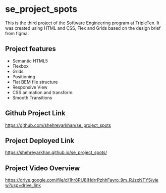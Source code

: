 # se_project_spots

This is the third project of the Software Engineering program at TripleTen. It was created using HTML and CSS, Flex and Grids based on the design brief from figma.

## Project features

-   Semantic HTML5
-   Flexbox
-   Grids
-   Positioning
-   Flat BEM file structure
-   Responsive View
-   CSS animation and transform
-   Smooth Transitions

## Github Project Link

https://github.com/shehreyarkhan/se_project_spots

## Project Deployed Link

https://shehreyarkhan.github.io/se_project_spots/
## Project Video Overview

https://drive.google.com/file/d/1hr8PU8IHdrrPzhhFayro_9m_RJzxNTY5/view?usp=drive_link

